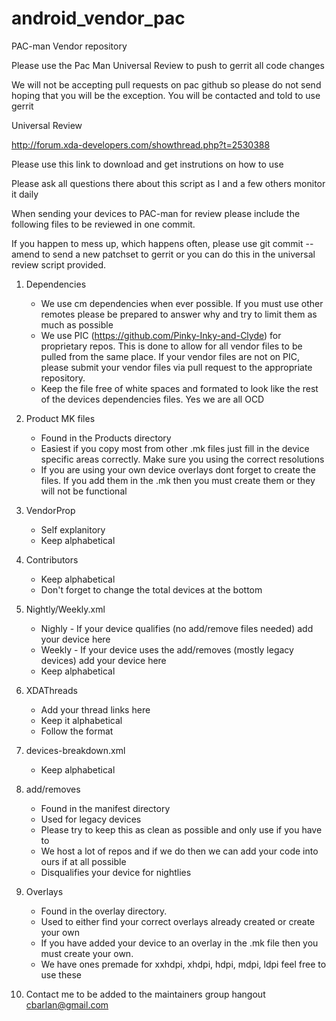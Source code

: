 android_vendor_pac
==================

PAC-man Vendor repository

Please use the Pac Man Universal Review to push to gerrit all code changes

We will not be accepting pull requests on pac github so please do not send hoping that you will be the exception. You will be contacted and told to use gerrit

Universal Review

http://forum.xda-developers.com/showthread.php?t=2530388

Please use this link to download and get instrutions on how to use

Please ask all questions there about this script as I and a few others monitor it daily


When sending your devices to PAC-man for review please include the following files to be reviewed in one commit.

If you happen to mess up, which happens often, please use git commit --amend to send a new patchset to gerrit or you can do this in the universal review script provided.


1. Dependencies
   - We use cm dependencies when ever possible. If you must use other remotes please be prepared to answer why and try to limit them as much as possible
   - We use PIC (https://github.com/Pinky-Inky-and-Clyde) for proprietary repos. This is done to allow for all vendor files to be pulled from the same place. If your vendor files are not on PIC, please submit your vendor files via pull request to the appropriate repository.
   - Keep the file free of white spaces and formated to look like the rest of the devices dependencies files. Yes we are all OCD

2. Product MK files
   - Found in the Products directory
   - Easiest if you copy most from other .mk files just fill in the device specific areas correctly. Make sure you using the correct resolutions
   - If you are using your own device overlays dont forget to create the files. If you add them in the .mk then you must create them or they will not be functional

3. VendorProp
   - Self explanitory
   - Keep alphabetical

4. Contributors
   - Keep alphabetical
   - Don't forget to change the total devices at the bottom

5. Nightly/Weekly.xml
   - Nighly - If your device qualifies (no add/remove files needed) add your device here
   - Weekly - If your device uses the add/removes (mostly legacy devices) add your device here
   - Keep alphabetical

6. XDAThreads
   - Add your thread links here
   - Keep it alphabetical
   - Follow the format

7. devices-breakdown.xml
   - Keep alphabetical

8. add/removes
   - Found in the manifest directory
   - Used for legacy devices
   - Please try to keep this as clean as possible and only use if you have to
   - We host a lot of repos and if we do then we can add your code into ours if at all possible
   - Disqualifies your device for nightlies

9. Overlays
   - Found in the overlay directory.
   - Used to either find your correct overlays already created or create your own
   - If you have added your device to an overlay in the .mk file then you must create your own.
   - We have ones premade for xxhdpi, xhdpi, hdpi, mdpi, ldpi feel free to use these

10. Contact me to be added to the maintainers group hangout cbarlan@gmail.com
